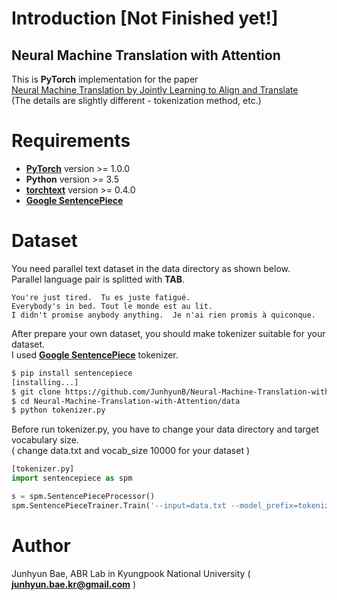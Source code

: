 # Introduction [Not Finished yet!]
## Neural Machine Translation with Attention
This is **PyTorch** implementation for the paper   
[Neural Machine Translation by Jointly Learning to Align and Translate](https://arxiv.org/abs/1409.0473)  
(The details are slightly different - tokenization method, etc.)

# Requirements
* [**PyTorch**](http://pytorch.org/) version >= 1.0.0
* **Python** version >= 3.5
* [**torchtext**](https://torchtext.readthedocs.io/en/latest/#) version >= 0.4.0
* [**Google SentencePiece**](https://github.com/google/sentencepiece)

# Dataset
You need parallel text dataset in the data directory as shown below.   
Parallel language pair is splitted with **TAB**.  

```
You're just tired.	Tu es juste fatigué.
Everybody's in bed.	Tout le monde est au lit.
I didn't promise anybody anything.	Je n'ai rien promis à quiconque.
```
After prepare your own dataset, you should make tokenizer suitable for your dataset.  
I used [**Google SentencePiece**](https://github.com/google/sentencepiece) tokenizer.

```bash
$ pip install sentencepiece
[installing...]
$ git clone https://github.com/JunhyunB/Neural-Machine-Translation-with-Attention.git
$ cd Neural-Machine-Translation-with-Attention/data
$ python tokenizer.py
```

Before run tokenizer.py, you have to change your data directory and target vocabulary size.  
( change data.txt and vocab_size 10000 for your dataset )

```python
[tokenizer.py]
import sentencepiece as spm

s = spm.SentencePieceProcessor()
spm.SentencePieceTrainer.Train('--input=data.txt --model_prefix=tokenizer --vocab_size=10000')
```

# Author
Junhyun Bae, ABR Lab in Kyungpook National University ( **junhyun.bae.kr@gmail.com** )